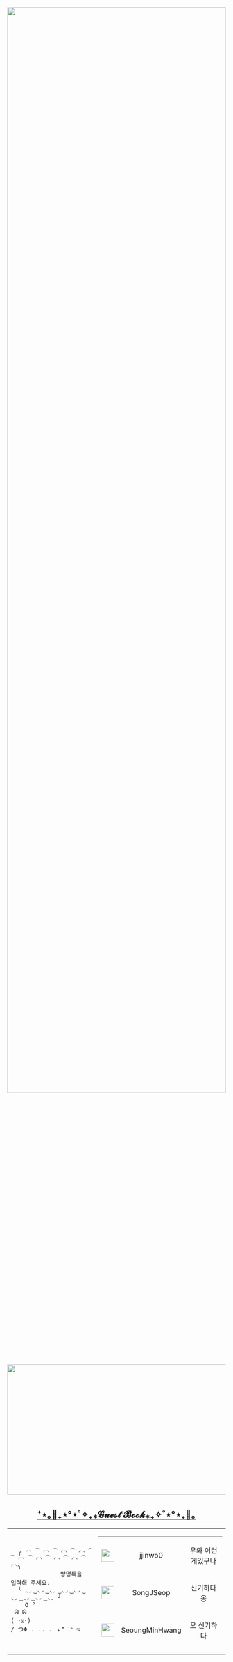 
<img src="https://user-images.githubusercontent.com/101504594/234354992-88f43717-fdaa-45b4-b148-e0834cac840e.gif" width="100%" height="80%">

<div align="center" te>
<a align="center" href="https://github.com/devxb/gitanimals">
<img
  src="https://render.gitanimals.org/farms/JEM1224"
  width="600"
  height="300"
/>
</a>
  
<h2 align="center" te>
  <a href="https://github.com/JEM1224/JEM1224/issues/1">
    <strong>⁺⋆｡🦋₊⋆°⋆˚✧₊⁎𝓖𝓾𝓮𝓼𝓽 𝓑𝓸𝓸𝓴⁎₊✧˚⋆°⋆₊🦋｡</strong>
  </a>
</h2>
<table align ="center">
  <td>
  <pre>
    <code>
  ╭ ◜◝ ͡ ◜◝ ͡ ◜◝ ͡ ◜◝ ͡ ◜◝ ͡ ◜◝ ͡ ◜◝ ͡ ◜◝ ͡ ◜◝╮
              방명록을 입력해 주세요.
  ╰ ◟◞ ͜ ◟◞ ͜ ◟◞ ͜ ◟◞ ͜ ◟◞ ͜ ◟◞ ͜ ◟◞ ͜ ◟◞ ͜ ◟◞ ╯
    O °
 ᕱ ᕱ
( ･ω･)
/ つΦ . .. . ﹢ ⃰ ଂ ಇ
    </code>
</pre>
</td>
  <td>

<!--Guestbook-->
<table align="center" height="250"><tr><td> <a href="https://github.com/jjinwo0"><img width="30" src="https://avatars.githubusercontent.com/u/86451515?s=30&u=330b211e8930150863687f2dea01d736791c56d0&v=4"/></a></td><td><p align="center">jjinwo0</p></td><td><p align="center">우와 이런게있구나</p></td></tr><tr><td> <a href="https://github.com/SongJSeop"><img width="30" src="https://avatars.githubusercontent.com/u/101378867?s=30&u=283510fd2ccdd5dbf8b3479cb3d34c4c7544265c&v=4"/></a></td><td><p align="center">SongJSeop</p></td><td><p align="center">신기하다 옹</p></td></tr><tr><td> <a href="https://github.com/SeoungMinHwang"><img width="30" src="https://avatars.githubusercontent.com/u/117965731?s=30&u=5199f2f82a9774d42c003c75772972cce5058cf8&v=4"/></a></td><td><p align="center">SeoungMinHwang</p></td><td><p align="center">오 신기하다</p></td></tr><tr><td> <a href="https://github.com/kys1651"><img width="30" src="https://avatars.githubusercontent.com/u/43926186?s=30&u=8307b1f2618006c2e11639c049871db384f3b092&v=4"/></a></td><td><p align="center">kys1651</p></td><td><p align="center">읽고갑니다,,</p></td></tr><tr><td> <a href="https://github.com/leedhfsd"><img width="30" src="https://avatars.githubusercontent.com/u/89757700?s=30&u=348535f5d99391f0d57c18711197b143139f6530&v=4"/></a></td><td><p align="center">leedhfsd</p></td><td><p align="center">팔로우 기념으로 ^_^</p></td></tr></table></p></td></table>
